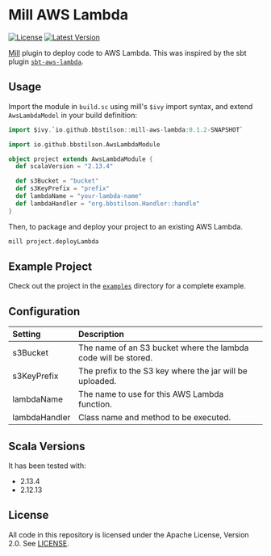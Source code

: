 # Mill AWS Lambda

<!-- [![Build Status](https://api.travis-ci.org/bbstilson/mill-aws-lambda.svg)](https://travis-ci.org/bbstilson/mill-aws-lambda) -->
[![License](https://img.shields.io/github/license/bbstilson/mill-aws-lambda.svg)](https://opensource.org/licenses/Apache-2.0)
[![Latest Version](https://img.shields.io/maven-central/v/io.github.bbstilson/mill-aws-lambda_2.13.svg)](http://search.maven.org/#search%7Cga%7C1%7Cg%3A%22io.github.bbstilson%22%20AND%20a%3A%22mill-aws-lambda_2.13%22)


[Mill](http://www.lihaoyi.com/mill/) plugin to deploy code to AWS Lambda. This was inspired by the sbt plugin [`sbt-aws-lambda`](https://github.com/saksdirect/sbt-aws-lambda).

## Usage

Import the module in `build.sc` using mill's `$ivy` import syntax, and extend `AwsLambdaModel` in your build definition:

```scala
import $ivy.`io.github.bbstilson::mill-aws-lambda:0.1.2-SNAPSHOT`

import io.github.bbstilson.AwsLambdaModule

object project extends AwsLambdaModule {
  def scalaVersion = "2.13.4"

  def s3Bucket = "bucket"
  def s3KeyPrefix = "prefix"
  def lambdaName = "your-lambda-name"
  def lambdaHandler = "org.bbstilson.Handler::handle"
}
```

Then, to package and deploy your project to an existing AWS Lambda.

```bash
mill project.deployLambda
```

## Example Project

Check out the project in the [`examples`](./examples) directory for a complete example.

## Configuration

| Setting  | Description |
|:----------|:---------------|
| s3Bucket | The name of an S3 bucket where the lambda code will be stored. |
| s3KeyPrefix | The prefix to the S3 key where the jar will be uploaded. |
| lambdaName | The name to use for this AWS Lambda function. |
| lambdaHandler | Class name and method to be executed. |

## Scala Versions

It has been tested with:

* 2.13.4
* 2.12.13

## License

All code in this repository is licensed under the Apache License, Version 2.0.  See [LICENSE](./LICENSE).
